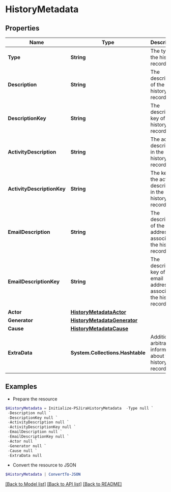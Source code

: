 # HistoryMetadata
## Properties

Name | Type | Description | Notes
------------ | ------------- | ------------- | -------------
**Type** | **String** | The type of the history record. | [optional] 
**Description** | **String** | The description of the history record. | [optional] 
**DescriptionKey** | **String** | The description key of the history record. | [optional] 
**ActivityDescription** | **String** | The activity described in the history record. | [optional] 
**ActivityDescriptionKey** | **String** | The key of the activity described in the history record. | [optional] 
**EmailDescription** | **String** | The description of the email address associated the history record. | [optional] 
**EmailDescriptionKey** | **String** | The description key of the email address associated the history record. | [optional] 
**Actor** | [**HistoryMetadataActor**](HistoryMetadataActor.md) |  | [optional] 
**Generator** | [**HistoryMetadataGenerator**](HistoryMetadataGenerator.md) |  | [optional] 
**Cause** | [**HistoryMetadataCause**](HistoryMetadataCause.md) |  | [optional] 
**ExtraData** | **System.Collections.Hashtable** | Additional arbitrary information about the history record. | [optional] 

## Examples

- Prepare the resource
```powershell
$HistoryMetadata = Initialize-PSJiraHistoryMetadata  -Type null `
 -Description null `
 -DescriptionKey null `
 -ActivityDescription null `
 -ActivityDescriptionKey null `
 -EmailDescription null `
 -EmailDescriptionKey null `
 -Actor null `
 -Generator null `
 -Cause null `
 -ExtraData null
```

- Convert the resource to JSON
```powershell
$HistoryMetadata | ConvertTo-JSON
```

[[Back to Model list]](../README.md#documentation-for-models) [[Back to API list]](../README.md#documentation-for-api-endpoints) [[Back to README]](../README.md)

